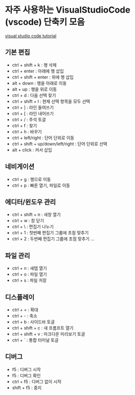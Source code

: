 # 자주 사용하는 VisualStudioCode (vscode) 단축키 모음
[visual studio code tutorial](https://demun.github.io/vscode-tutorial/shortcuts/)  
## 기본 편집
- ctrl + shift + k : 행 삭제  
- ctrl + enter : 아래에 행 삽입  
- ctrl + shift + enter : 위에 행 삽입  
- alt + down : 행을 아래로 이동  
- alt + up : 행을 위로 이동  
- ctrl + d : 다음 선택 찾기  
- ctrl + shift + l : 현재 선택 항목을 모두 선택  
- ctrl + ] : 라인 들여쓰기  
- ctrl + [ : 라인 내어쓰기  
- ctrl + / : 주석 토글  
- ctrl + f : 찾기  
- ctrl + h : 바꾸기  
- ctrl + left/right : 단어 단위로 이동  
- ctrl + shift + up/down/left/right : 단어 단위로 선택  
- alt + click : 커서 삽입  
## 네비게이션
- ctrl + g : 행으로 이동  
- ctrl + p : 빠른 열기, 파일로 이동  
## 에디터/윈도우 관리
- ctrl + shift + n : 새창 열기  
- ctrl + w : 창 닫기  
- ctrl + \ : 편집기 나누기  
- ctrl + 1 : 첫번째 편집기 그룹에 초점 맞추기  
- ctrl + 2 : 두번째 편집기 그룹에 초점 맞추기 ...  
## 파일 관리
- ctrl + n : 새탭 열기  
- ctrl + o : 파일 열기  
- ctrl + s : 파일 저장  
## 디스플레이
- ctrl + = : 확대  
- ctrl + - : 축소  
- ctrl + b : 사이드바 토글  
- ctrl + shift + c : 새 프롬프트 열기  
- ctrl + shift + v : 마크다운 미리보기 토글  
- ctrl + ` : 통합 터미널 토글  
## 디버그
- f5 : 디버그 시작  
- f5 : 디버그 확인  
- ctrl + f5 : 디버그 없이 시작  
- shift + f5 : 중지  
